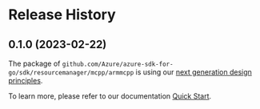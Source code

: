 # Release History

## 0.1.0 (2023-02-22)

The package of `github.com/Azure/azure-sdk-for-go/sdk/resourcemanager/mcpp/armmcpp` is using our [next generation design principles](https://azure.github.io/azure-sdk/general_introduction.html).

To learn more, please refer to our documentation [Quick Start](https://aka.ms/azsdk/go/mgmt).